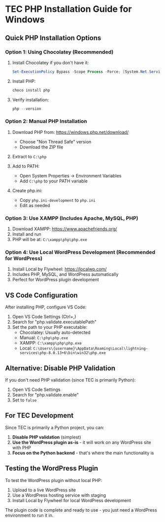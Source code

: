 # TEC PHP Installation Guide for Windows

## Quick PHP Installation Options

### Option 1: Using Chocolatey (Recommended)
1. Install Chocolatey if you don't have it:
   ```powershell
   Set-ExecutionPolicy Bypass -Scope Process -Force; [System.Net.ServicePointManager]::SecurityProtocol = [System.Net.ServicePointManager]::SecurityProtocol -bor 3072; iex ((New-Object System.Net.WebClient).DownloadString('https://community.chocolatey.org/install.ps1'))
   ```

2. Install PHP:
   ```powershell
   choco install php
   ```

3. Verify installation:
   ```powershell
   php --version
   ```

### Option 2: Manual PHP Installation
1. Download PHP from: https://windows.php.net/download/
   - Choose "Non Thread Safe" version
   - Download the ZIP file

2. Extract to `C:\php`

3. Add to PATH:
   - Open System Properties → Environment Variables
   - Add `C:\php` to your PATH variable

4. Create php.ini:
   - Copy `php.ini-development` to `php.ini`
   - Edit as needed

### Option 3: Use XAMPP (Includes Apache, MySQL, PHP)
1. Download XAMPP: https://www.apachefriends.org/
2. Install and run
3. PHP will be at: `C:\xampp\php\php.exe`

### Option 4: Use Local WordPress Development (Recommended for WordPress)
1. Install Local by Flywheel: https://localwp.com/
2. Includes PHP, MySQL, and WordPress automatically
3. Perfect for WordPress plugin development

## VS Code Configuration

After installing PHP, configure VS Code:

1. Open VS Code Settings (Ctrl+,)
2. Search for "php.validate.executablePath"
3. Set the path to your PHP executable:
   - Chocolatey: Usually auto-detected
   - Manual: `C:\php\php.exe`
   - XAMPP: `C:\xampp\php\php.exe`
   - Local: `C:\Users\{username}\AppData\Roaming\Local\lightning-services\php-8.0.13+6\bin\win32\php.exe`

## Alternative: Disable PHP Validation

If you don't need PHP validation (since TEC is primarily Python):

1. Open VS Code Settings
2. Search for "php.validate.enable"
3. Set to `false`

## For TEC Development

Since TEC is primarily a Python project, you can:

1. **Disable PHP validation** (simplest)
2. **Use the WordPress plugin as-is** - it will work on any WordPress site with PHP
3. **Focus on the Python backend** - that's where the main functionality is

## Testing the WordPress Plugin

To test the WordPress plugin without local PHP:

1. Upload to a live WordPress site
2. Use a WordPress hosting service with staging
3. Install Local by Flywheel for local WordPress development

The plugin code is complete and ready to use - you just need a WordPress environment to run it in.
